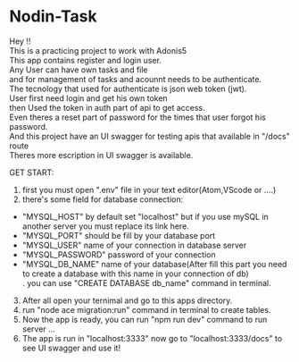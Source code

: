 # Nodin-Task
Hey !!<br />
This is a practicing project to work with Adonis5<br />
This app contains register and login user.<br />
Any User can have own tasks and file<br />
and for management of tasks and acounnt needs to be authenticate.<br />
The tecnology that used for authenticate is json web token (jwt).<br />
User first need login and get his own token <br />
then Used the token in auth part of api to get access.<br />
Even theres a reset part of password for the times that user forgot his password.<br />
And this project have an UI swagger for testing apis that available in "/docs" route<br />
Theres more escription in UI swagger is available.<br />


GET START:<br />
1. first you must open ".env" file in your text editor(Atom,VScode or ....)<br />
2. there's some field for database connection:<br />
  - "MYSQL_HOST" by default set "localhost" but if you use mySQL in another server you must replace its link here.<br />
  - "MYSQL_PORT" should be fill by your database port<br />
  - "MYSQL_USER" name of your connection in database server<br />
  - "MYSQL_PASSWORD" password of your connection<br />
  - "MYSQL_DB_NAME" name of your database(After fill this part you need to create a database with this name in your connection of db)<br />
    . you can use "CREATE DATABASE db_name" command in terminal.<br />
3. After all open your ternimal and go to this apps directory.<br />
4. run "node ace migration:run" command in terminal to create tables.<br />
5. Now the app is ready, you can run "npm run dev" command to run server ...<br />
6. The app is run in "localhost:3333" now go to "localhost:3333/docs" to see UI swagger and use it!<br />

